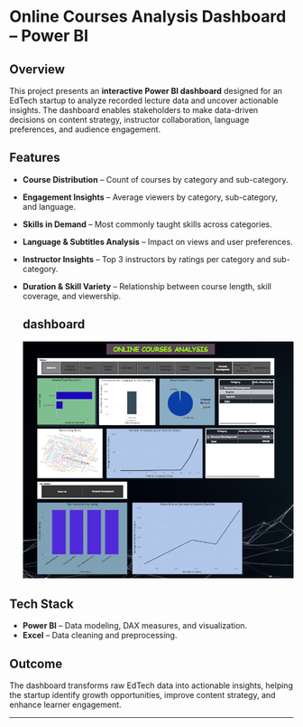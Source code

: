 # Online Courses Analysis Dashboard – Power BI

## Overview
This project presents an **interactive Power BI dashboard** designed for an EdTech startup to analyze recorded lecture data and uncover actionable insights. The dashboard enables stakeholders to make data-driven decisions on content strategy, instructor collaboration, language preferences, and audience engagement.

## Features
- **Course Distribution** – Count of courses by category and sub-category.
- **Engagement Insights** – Average viewers by category, sub-category, and language.
- **Skills in Demand** – Most commonly taught skills across categories.
- **Language & Subtitles Analysis** – Impact on views and user preferences.
- **Instructor Insights** – Top 3 instructors by ratings per category and sub-category.
- **Duration & Skill Variety** – Relationship between course length, skill coverage, and viewership.

  ## dashboard
  ![Dashboard Overview](images/Online_Course_pic.png)


## Tech Stack
- **Power BI** – Data modeling, DAX measures, and visualization.
- **Excel** – Data cleaning and preprocessing.

## Outcome
The dashboard transforms raw EdTech data into actionable insights, helping the startup identify growth opportunities, improve content strategy, and enhance learner engagement.

---
